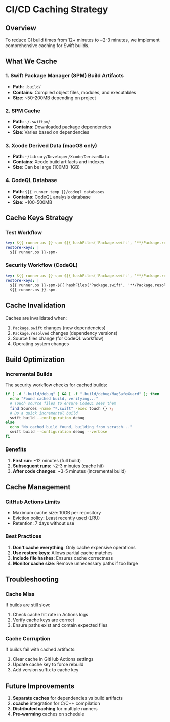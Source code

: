 # CI/CD Caching Strategy

## Overview

To reduce CI build times from 12+ minutes to ~2-3 minutes, we implement comprehensive caching for Swift builds.

## What We Cache

### 1. Swift Package Manager (SPM) Build Artifacts

- **Path**: `.build/`
- **Contains**: Compiled object files, modules, and executables
- **Size**: ~50-200MB depending on project

### 2. SPM Cache

- **Path**: `~/.swiftpm/`
- **Contains**: Downloaded package dependencies
- **Size**: Varies based on dependencies

### 3. Xcode Derived Data (macOS only)

- **Path**: `~/Library/Developer/Xcode/DerivedData`
- **Contains**: Xcode build artifacts and indexes
- **Size**: Can be large (100MB-1GB)

### 4. CodeQL Database

- **Path**: `${{ runner.temp }}/codeql_databases`
- **Contains**: CodeQL analysis database
- **Size**: ~100-500MB

## Cache Keys Strategy

### Test Workflow

```yaml
key: ${{ runner.os }}-spm-${{ hashFiles('Package.swift', '**/Package.resolved') }}
restore-keys: |
  ${{ runner.os }}-spm-
```

### Security Workflow (CodeQL)

```yaml
key: ${{ runner.os }}-spm-${{ hashFiles('Package.swift', '**/Package.resolved') }}-${{ hashFiles('Sources/**/*.swift') }}
restore-keys: |
  ${{ runner.os }}-spm-${{ hashFiles('Package.swift', '**/Package.resolved') }}-
  ${{ runner.os }}-spm-
```

## Cache Invalidation

Caches are invalidated when:

1. `Package.swift` changes (new dependencies)
2. `Package.resolved` changes (dependency versions)
3. Source files change (for CodeQL workflow)
4. Operating system changes

## Build Optimization

### Incremental Builds

The security workflow checks for cached builds:

```bash
if [ -d ".build/debug" ] && [ -f ".build/debug/MagSafeGuard" ]; then
  echo "Found cached build, verifying..."
  # Touch source files to ensure CodeQL sees them
  find Sources -name "*.swift" -exec touch {} \;
  # Do a quick incremental build
  swift build --configuration debug
else
  echo "No cached build found, building from scratch..."
  swift build --configuration debug --verbose
fi
```

### Benefits

1. **First run**: ~12 minutes (full build)
2. **Subsequent runs**: ~2-3 minutes (cache hit)
3. **After code changes**: ~3-5 minutes (incremental build)

## Cache Management

### GitHub Actions Limits

- Maximum cache size: 10GB per repository
- Eviction policy: Least recently used (LRU)
- Retention: 7 days without use

### Best Practices

1. **Don't cache everything**: Only cache expensive operations
2. **Use restore keys**: Allows partial cache matches
3. **Include file hashes**: Ensures cache correctness
4. **Monitor cache size**: Remove unnecessary paths if too large

## Troubleshooting

### Cache Miss

If builds are still slow:

1. Check cache hit rate in Actions logs
2. Verify cache keys are correct
3. Ensure paths exist and contain expected files

### Cache Corruption

If builds fail with cached artifacts:

1. Clear cache in GitHub Actions settings
2. Update cache key to force rebuild
3. Add version suffix to cache key

## Future Improvements

1. **Separate caches** for dependencies vs build artifacts
2. **ccache** integration for C/C++ compilation
3. **Distributed caching** for multiple runners
4. **Pre-warming** caches on schedule
